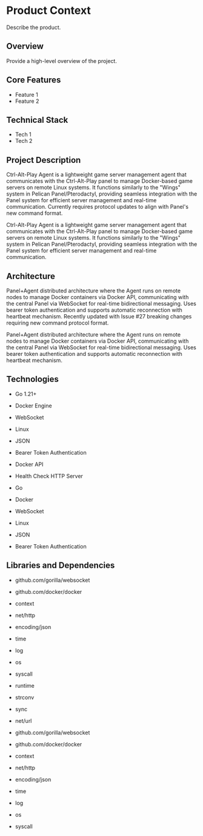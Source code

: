 # Product Context

Describe the product.

## Overview

Provide a high-level overview of the project.

## Core Features

- Feature 1
- Feature 2

## Technical Stack

- Tech 1
- Tech 2

## Project Description

Ctrl-Alt-Play Agent is a lightweight game server management agent that communicates with the Ctrl-Alt-Play panel to manage Docker-based game servers on remote Linux systems. It functions similarly to the "Wings" system in Pelican Panel/Pterodactyl, providing seamless integration with the Panel system for efficient server management and real-time communication. Currently requires protocol updates to align with Panel's new command format.



Ctrl-Alt-Play Agent is a lightweight game server management agent that communicates with the Ctrl-Alt-Play panel to manage Docker-based game servers on remote Linux systems. It functions similarly to the "Wings" system in Pelican Panel/Pterodactyl, providing seamless integration with the Panel system for efficient server management and real-time communication.



## Architecture

Panel+Agent distributed architecture where the Agent runs on remote nodes to manage Docker containers via Docker API, communicating with the central Panel via WebSocket for real-time bidirectional messaging. Uses bearer token authentication and supports automatic reconnection with heartbeat mechanism. Recently updated with Issue #27 breaking changes requiring new command protocol format.



Panel+Agent distributed architecture where the Agent runs on remote nodes to manage Docker containers via Docker API, communicating with the central Panel via WebSocket for real-time bidirectional messaging. Uses bearer token authentication and supports automatic reconnection with heartbeat mechanism.



## Technologies

- Go 1.21+
- Docker Engine
- WebSocket
- Linux
- JSON
- Bearer Token Authentication
- Docker API
- Health Check HTTP Server



- Go
- Docker
- WebSocket
- Linux
- JSON
- Bearer Token Authentication



## Libraries and Dependencies

- github.com/gorilla/websocket
- github.com/docker/docker
- context
- net/http
- encoding/json
- time
- log
- os
- syscall
- runtime
- strconv
- sync
- net/url



- github.com/gorilla/websocket
- github.com/docker/docker
- context
- net/http
- encoding/json
- time
- log
- os
- syscall

